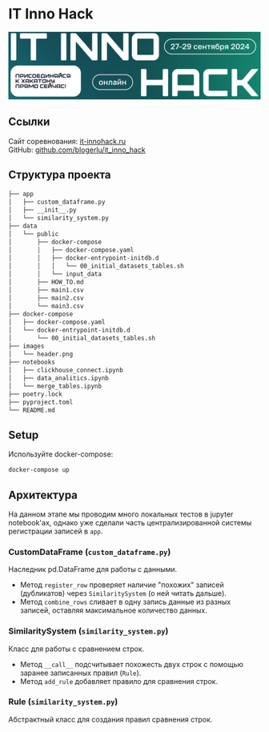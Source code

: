 # IT Inno Hack

![images/header.png](images/header.png)

## Ссылки

Сайт соревнования: [it-innohack.ru](https://it-innohack.ru/) \
GitHub: [github.com/blogerlu/it_inno_hack](https://github.com/blogerlu/it_inno_hack)

## Структура проекта

```
├── app
│   ├── custom_dataframe.py
│   ├── __init__.py
│   └── similarity_system.py
├── data
│   └── public
│       ├── docker-compose
│       │   ├── docker-compose.yaml
│       │   ├── docker-entrypoint-initdb.d
│       │   │   └── 00_initial_datasets_tables.sh
│       │   └── input_data
│       ├── HOW_TO.md
│       ├── main1.csv
│       ├── main2.csv
│       └── main3.csv
├── docker-compose
│   ├── docker-compose.yaml
│   └── docker-entrypoint-initdb.d
│       └── 00_initial_datasets_tables.sh
├── images
│   └── header.png
├── notebooks
│   ├── clickhouse_connect.ipynb
│   ├── data_analitics.ipynb
│   └── merge_tables.ipynb
├── poetry.lock
├── pyproject.toml
└── README.md

```

## Setup

Используйте docker-compose:

```bash
docker-compose up
```

## Архитектура

На данном этапе мы проводим много локальных тестов в jupyter notebook'ах, однако уже сделали часть централизированной
системы регистрации записей в `app`.

### CustomDataFrame (`custom_dataframe.py`)

Наследник pd.DataFrame для работы с данными.

* Метод `register_row` проверяет наличие "похожих" записей (дубликатов) через `SimilaritySystem` (о ней читать дальше).
* Метод `combine_rows` сливает в одну запись данные из разных записей, оставляя максимальное количество данных.

### SimilaritySystem (`similarity_system.py`)

Класс для работы с сравнением строк.

* Метод `__call__` подсчитывает похожесть двух строк с помощью заранее записанных правил (`Rule`).
* Метод `add_rule` добавляет правило для сравнения строк.

### Rule (`similarity_system.py`)

Абстрактный класс для создания правил сравнения строк.
